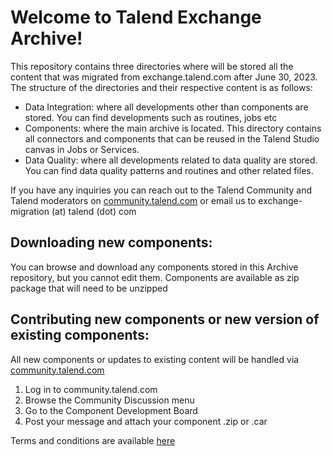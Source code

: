 # Welcome to Talend Exchange Archive!

This repository contains three directories where will be stored all the content that was migrated from exchange.talend.com after June 30, 2023.
The structure of the directories and their respective content is as follows:
* Data Integration: where all developments other than components are stored. You can find developments such as routines, jobs etc
* Components: where the main archive is located. This directory contains all connectors and components that can be reused in the Talend Studio canvas in Jobs or Services.
* Data Quality: where all developments related to data quality are stored. You can find data quality patterns and routines and other related files.


If you have any inquiries you can reach out to the Talend Community and Talend moderators on [community.talend.com](https://community.talend.com) or email us to exchange-migration (at) talend (dot) com 

## Downloading new components:
You can browse and download any components stored in this Archive repository, but you cannot edit them.
Components are available as zip package that will need to be unzipped


## Contributing new components or new version of existing components:
All new components or updates to existing content will be handled via [community.talend.com](https://community.talend.com)
1. Log in to community.talend.com
2. Browse the Community Discussion menu
3. Go to the Component Development Board
4. Post your message and attach your component .zip or .car 

Terms and conditions are available [here](https://github.com/TalendExchange/.github/blob/main/Talend%2BExchange%2BTerms%2B(GitHub%2Btransition%2B2023-04-24)%2B.pdf)
